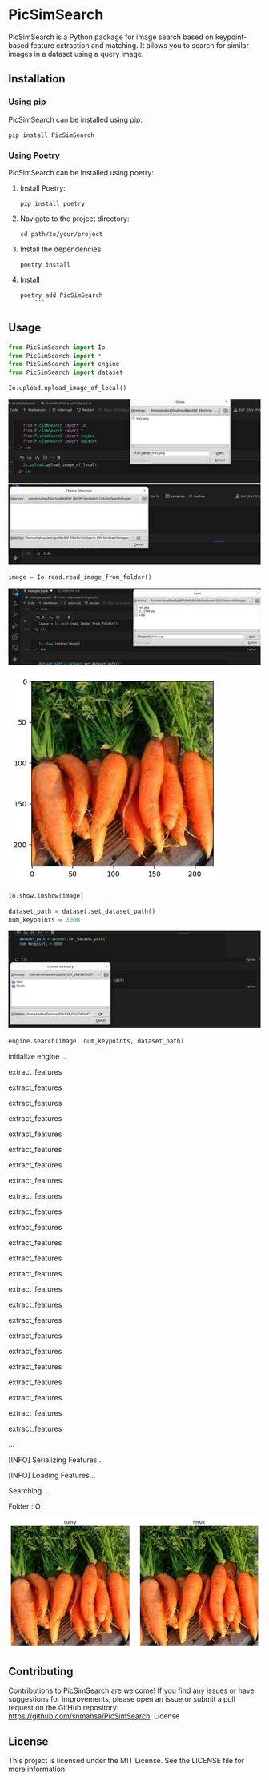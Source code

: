 # PicSimSearch

PicSimSearch is a Python package for image search based on keypoint-based feature extraction and matching. It allows you to search for similar images in a dataset using a query image.


## Installation

### Using pip
PicSimSearch can be installed using pip:

```shell
pip install PicSimSearch
```
### Using Poetry
PicSimSearch can be installed using poetry:

1. Install Poetry:

   ```shell
   pip install poetry
   ```
2. Navigate to the project directory:   
    ```shell
    cd path/to/your/project
    ```
3. Install the dependencies:
    ```shell
    poetry install
    ```
4. Install    
    ```shell
   poetry add PicSimSearch
        ```
## Usage
```python
from PicSimSearch import Io
from PicSimSearch import *
from PicSimSearch import engine
from PicSimSearch import dataset

```

```python
Io.upload.upload_image_of_local()
```
![Sample Image](https://github.com/snmahsa/myrep/blob/main/upload_image_of_local1.png)
![Sample Image](https://github.com/snmahsa/myrep/blob/main/upload_image_of_local2.png)

```python
image = Io.read.read_image_from_folder()
```
![Sample Image](https://github.com/snmahsa/myrep/blob/main/read_image_from_folder2.png)

![Sample Image](https://github.com/snmahsa/myrep/blob/main/hvij.png)

```python
Io.show.imshow(image)
```

```python
dataset_path = dataset.set_dataset_path()
num_keypoints = 3000
```
![Sample Image](https://github.com/snmahsa/myrep/blob/main/set_dataset_path.png)

```python
engine.search(image, num_keypoints, dataset_path)
```
initialize engine ...

extract_features

extract_features

extract_features

extract_features

extract_features

extract_features

extract_features

extract_features

extract_features

extract_features

extract_features

extract_features

extract_features

extract_features

extract_features

extract_features

extract_features

extract_features

extract_features

extract_features

extract_features

extract_features

extract_features

extract_features

...

[INFO] Serializing Features...

[INFO] Loading Features...

Searching ...

Folder : O


![Sample Image](https://github.com/snmahsa/myrep/blob/main/result.png)

## Contributing

Contributions to PicSimSearch are welcome! If you find any issues or have suggestions for improvements, please open an issue or submit a pull request on the GitHub repository: https://github.com/snmahsa/PicSimSearch.
License



## License

This project is licensed under the MIT License. See the LICENSE file for more information.